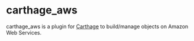 # carthage_aws
carthage_aws is a plugin for [Carthage](https://github.com/Hadron/carthage) to build/manage objects on Amazon Web Services.
